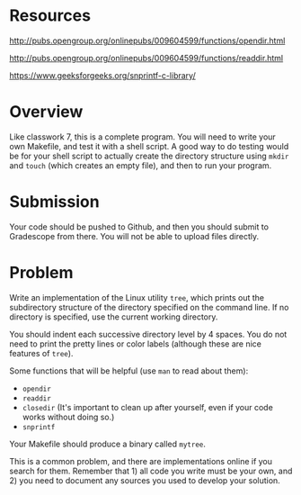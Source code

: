 # Resources
http://pubs.opengroup.org/onlinepubs/009604599/functions/opendir.html

http://pubs.opengroup.org/onlinepubs/009604599/functions/readdir.html

https://www.geeksforgeeks.org/snprintf-c-library/

# Overview
Like classwork 7, this is a complete program.  You will need to write your own Makefile, and test it with a shell script.  A good way to do testing would be for your shell script to actually create the directory structure using `mkdir` and `touch` (which creates an empty file), and then to run your program.

# Submission
Your code should be pushed to Github, and then you should submit to Gradescope from there.  You will not be able to upload files directly.

# Problem
Write an implementation of the Linux utility `tree`, which prints out the subdirectory structure of the directory specified on the command line.  If no directory is specified, use the current working directory.

You should indent each successive directory level by 4 spaces.
You do not need to print the pretty lines or color labels (although these are nice features of `tree`).

Some functions that will be helpful (use `man` to read about them):
* `opendir`
* `readdir`
* `closedir` (It's important to clean up after yourself, even if your code works without doing so.)
* `snprintf`

Your Makefile should produce a binary called `mytree`.

This is a common problem, and there are implementations online if you search for them.  Remember that 1) all code you write must be your own, and 2) you need to document any sources you used to develop your solution.

